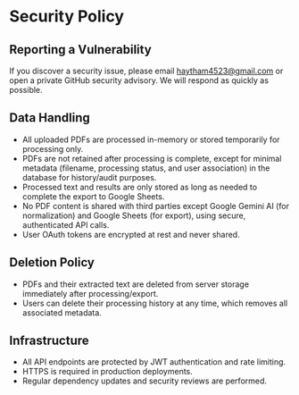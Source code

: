 # Security Policy

## Reporting a Vulnerability
If you discover a security issue, please email haytham4523@gmail.com or open a private GitHub security advisory. We will respond as quickly as possible.

## Data Handling
- All uploaded PDFs are processed in-memory or stored temporarily for processing only.
- PDFs are not retained after processing is complete, except for minimal metadata (filename, processing status, and user association) in the database for history/audit purposes.
- Processed text and results are only stored as long as needed to complete the export to Google Sheets.
- No PDF content is shared with third parties except Google Gemini AI (for normalization) and Google Sheets (for export), using secure, authenticated API calls.
- User OAuth tokens are encrypted at rest and never shared.

## Deletion Policy
- PDFs and their extracted text are deleted from server storage immediately after processing/export.
- Users can delete their processing history at any time, which removes all associated metadata.

## Infrastructure
- All API endpoints are protected by JWT authentication and rate limiting.
- HTTPS is required in production deployments.
- Regular dependency updates and security reviews are performed.
